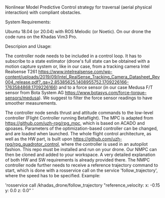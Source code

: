 Nonlinear Model Predictive Control strategy for traversal (aerial physical interaction) with compliant obstacles.

System Requirements:

Ubuntu 18.04 (or 20.04) with ROS Melodic (or Noetic). On our drone the code runs on the Khadas Vim3 Pro.


Descripion and Usage:

The controller node needs to be included in a control loop. It has to subscribe to a state estimator (drone's full state can be obtained with a motion capture system or, like in our case, from a tracking camera Intel Realsense T261 https://www.intelrealsense.com/wp-content/uploads/2019/09/Intel_RealSense_Tracking_Camera_Datasheet_Rev004_release.pdf?_ga=2.85385625.1408955752.1709226166-1763584868.1709226166) and to a force sensor (in our case Medusa F/T sensor from Bota System AG https://www.botasys.com/force-torque-sensors/medusa). We suggest to filter the force sensor readings to have smoother measurements. 

The controller node sends thrust and attitude commands to the low-level controller (Flight Controller running Betaflight). The MPC is adapted from https://github.com/uzh-rpg/rpg_mpc, which is based on ACADO and qpoases. Parameters of the optimization-based controller can be changed, and are loaded when launched. The whole flight control architecture, as well as the HW part, is built upon https://github.com/uzh-rpg/rpg_quadrotor_control, where the controller is used in an autopilot fashion. This repo must be installed and run on your drone. Our NMPC can then be cloned and added to your workspace. A very detailed explanation of both HW and SW requirements is already provided there.
The NMPC controller node further needs to receive a reference trajectory command to start, which is done with a rosservice call on the service 'follow_trajectory', where the speed has to be specified. Example:

'rosservice call /khadas_drone/follow_trajectory "reference_velocity:
  x: -0.15
  y: 0.0
  z: 0.0" '

